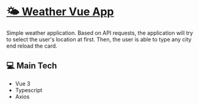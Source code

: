 # [🌤 Weather Vue App](https://filipeveronezi.github.io/weather-vue-app/)

Simple weather application.
Based on API requests, the application will try to select the user's location at first.
Then, the user is able to type any city end reload the card.

## 💻 Main Tech

- Vue 3
- Typescript
- Axios



